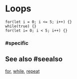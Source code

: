 # Loops

```cards
for(let i = 0; i <= 5; i++) {}
while(true) {}
for(let i= 0; i < 5; i++) {}
```

### #specific

## See also #seealso

[for](/blocks/loops/for), [while](/blocks/loops/while), [repeat](/blocks/loops/repeat)
